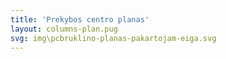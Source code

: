 ```yaml
---
title: 'Prekybos centro planas'
layout: columns-plan.pug
svg: img\pcbruklino-planas-pakartojam-eiga.svg
---
```

